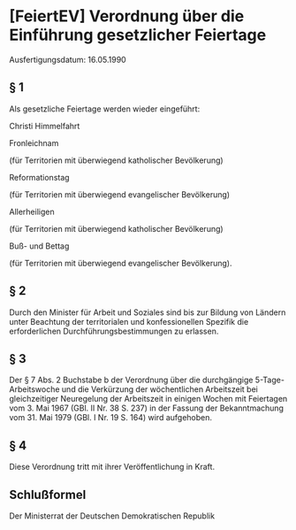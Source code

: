 # [FeiertEV] Verordnung über die Einführung gesetzlicher Feiertage

Ausfertigungsdatum: 16.05.1990

 

## § 1

Als gesetzliche Feiertage werden wieder eingeführt:

  
Christi Himmelfahrt

Fronleichnam

(für Territorien mit überwiegend katholischer Bevölkerung)

Reformationstag

(für Territorien mit überwiegend evangelischer Bevölkerung)

Allerheiligen

(für Territorien mit überwiegend katholischer Bevölkerung)

Buß- und Bettag

(für Territorien mit überwiegend evangelischer Bevölkerung).


## § 2

Durch den Minister für Arbeit und Soziales sind bis zur Bildung von Ländern unter Beachtung der territorialen und konfessionellen Spezifik die erforderlichen Durchführungsbestimmungen zu erlassen.


## § 3

Der § 7 Abs. 2 Buchstabe b der Verordnung über die durchgängige 5-Tage-Arbeitswoche und die Verkürzung der wöchentlichen Arbeitszeit bei gleichzeitiger Neuregelung der Arbeitszeit in einigen Wochen mit Feiertagen vom 3. Mai 1967 (GBl. II Nr. 38 S. 237) in der Fassung der Bekanntmachung vom 31. Mai 1979 (GBl. I Nr. 19 S. 164) wird aufgehoben.


## § 4

Diese Verordnung tritt mit ihrer Veröffentlichung in Kraft.


## Schlußformel

Der Ministerrat der Deutschen Demokratischen Republik
